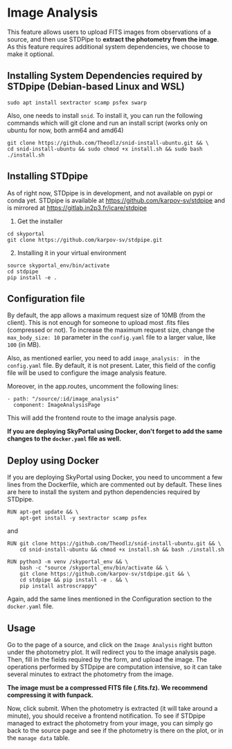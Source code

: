 # Image Analysis

This feature allows users to upload FITS images from observations of a source, and then use STDPipe to **extract the photometry from the image**.
As this feature requires additional system dependencies, we choose to make it optional.

## Installing System Dependencies required by STDpipe (Debian-based Linux and WSL)

```
sudo apt install sextractor scamp psfex swarp
```

Also, one needs to install `snid`. To install it, you can run the following commands which will git clone and run an install script (works only on ubuntu for now, both arm64 and amd64)

```
git clone https://github.com/Theodlz/snid-install-ubuntu.git && \
cd snid-install-ubuntu && sudo chmod +x install.sh && sudo bash ./install.sh
```

## Installing STDpipe

As of right now, STDpipe is in development, and not available on pypi or conda yet.
STDpipe is available at https://github.com/karpov-sv/stdpipe and is mirrored at https://gitlab.in2p3.fr/icare/stdpipe

1. Get the installer

```
cd skyportal
git clone https://github.com/karpov-sv/stdpipe.git
```


2. Installing it in your virtual environment

```
source skyportal_env/bin/activate
cd stdpipe
pip install -e .
```

## Configuration file

By default, the app allows a maximum request size of 10MB (from the client). This is not enough for someone to upload most .fits files (compressed or not).
To increase the maximum request size, change the `max_body_size: 10` parameter in the `config.yaml` file to a larger value, like `100` (in MB).

Also, as mentioned earlier, you need to add `image_analysis: ` in the `config.yaml` file. By default, it is not present.
Later, this field of the config file will be used to configure the image analysis feature.

Moreover, in the app.routes, uncomment the following lines:
```
- path: "/source/:id/image_analysis"
  component: ImageAnalysisPage
```
This will add the frontend route to the image analysis page.

**If you are deploying SkyPortal using Docker, don't forget to add the same changes to the `docker.yaml` file as well.**

## Deploy using Docker

If you are deploying SkyPortal using Docker, you need to uncomment a few lines from the Dockerfile, which are commented out by default. These lines are here to install the system and python dependencies required by STDpipe.

```
RUN apt-get update && \
    apt-get install -y sextractor scamp psfex
```

and

```
RUN git clone https://github.com/Theodlz/snid-install-ubuntu.git && \
    cd snid-install-ubuntu && chmod +x install.sh && bash ./install.sh

RUN python3 -m venv /skyportal_env && \
    bash -c "source /skyportal_env/bin/activate && \
    git clone https://github.com/karpov-sv/stdpipe.git && \
    cd stdpipe && pip install -e . && \
    pip install astroscrappy"
```

Again, add the same lines mentioned in the Configuration section to the `docker.yaml` file.

## Usage

Go to the page of a source, and click on the `Image Analysis` right button under the photometry plot. It will redirect you to the image analysis page.
Then, fill in the fields required by the form, and upload the image. The operations performed by STDpipe are computation intensive, so it can take several minutes to extract the photometry from the image.

**The image must be a compressed FITS file (.fits.fz). We recommend compressing it with funpack.**

Now, click submit. When the photometry is extracted (it will take around a minute), you should receive a frontend notification.
To see if STDpipe managed to extract the photometry from your image, you can simply go back to the source page and see if the photometry is there on the plot, or in the `manage data` table.
